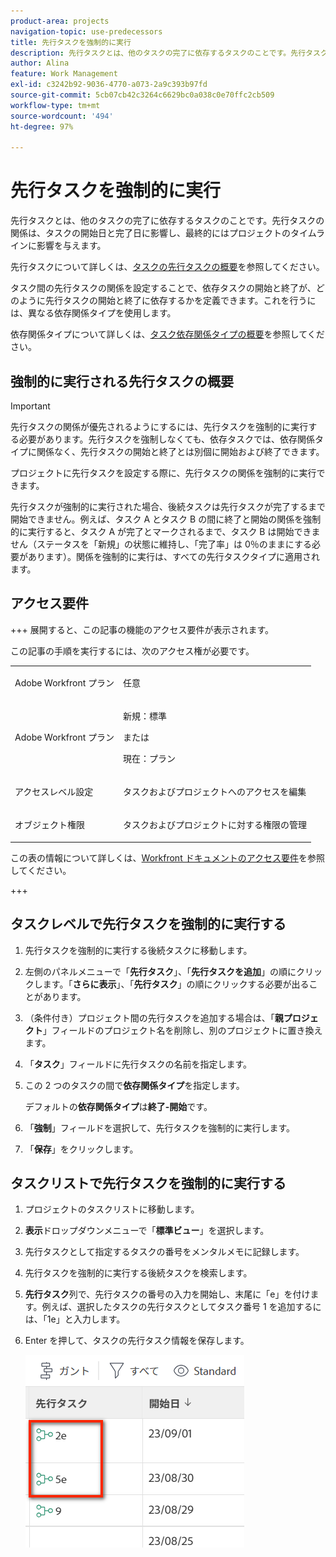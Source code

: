 ```yaml
---
product-area: projects
navigation-topic: use-predecessors
title: 先行タスクを強制的に実行
description: 先行タスクとは、他のタスクの完了に依存するタスクのことです。先行タスクの関係は、タスクの開始日と完了日に影響し、最終的にはプロジェクトのタイムラインに影響を与えます。
author: Alina
feature: Work Management
exl-id: c3242b92-9036-4770-a073-2a9c393b97fd
source-git-commit: 5cb07cb42c3264c6629bc0a038c0e70ffc2cb509
workflow-type: tm+mt
source-wordcount: '494'
ht-degree: 97%

---
```


# 先行タスクを強制的に実行

<!-- Audited: 2/2024 -->

先行タスクとは、他のタスクの完了に依存するタスクのことです。先行タスクの関係は、タスクの開始日と完了日に影響し、最終的にはプロジェクトのタイムラインに影響を与えます。

先行タスクについて詳しくは、[タスクの先行タスクの概要](../../../manage-work/tasks/use-prdcssrs/predecessors-overview.md)を参照してください。

タスク間の先行タスクの関係を設定することで、依存タスクの開始と終了が、どのように先行タスクの開始と終了に依存するかを定義できます。これを行うには、異なる依存関係タイプを使用します。

依存関係タイプについて詳しくは、[タスク依存関係タイプの概要](../../../manage-work/tasks/use-prdcssrs/task-dependency-types.md)を参照してください。

## 強制的に実行される先行タスクの概要

>[!IMPORTANT]
>
>先行タスクの関係が優先されるようにするには、先行タスクを強制的に実行する必要があります。先行タスクを強制しなくても、依存タスクでは、依存関係タイプに関係なく、先行タスクの開始と終了とは別個に開始および終了できます。

プロジェクトに先行タスクを設定する際に、先行タスクの関係を強制的に実行できます。

先行タスクが強制的に実行された場合、後続タスクは先行タスクが完了するまで開始できません。例えば、タスク A とタスク B の間に終了と開始の関係を強制的に実行すると、タスク A が完了とマークされるまで、タスク B は開始できません（ステータスを「新規」の状態に維持し、「完了率」は 0％のままにする必要があります）。関係を強制的に実行は、すべての先行タスクタイプに適用されます。

## アクセス要件

+++ 展開すると、この記事の機能のアクセス要件が表示されます。

この記事の手順を実行するには、次のアクセス権が必要です。

<table style="table-layout:auto"> 
 <col> 
 <col> 
 <tbody> 
  <tr> 
   <td role="rowheader">Adobe Workfront プラン</td> 
   <td> <p>任意</p> </td> 
  </tr> 
  <tr> 
   <td role="rowheader">Adobe Workfront プラン</td> 
   <td>
      <p>新規：標準</p> 
      <p>または</p>
      <p>現在：プラン</p>
   </td> 
  </tr> 
  <tr> 
   <td role="rowheader">アクセスレベル設定</td> 
   <td> <p>タスクおよびプロジェクトへのアクセスを編集</p> </td> 
  </tr> 
  <tr> 
   <td role="rowheader">オブジェクト権限</td> 
   <td><p>タスクおよびプロジェクトに対する権限の管理</p></td> 
  </tr> 
 </tbody> 
</table>

この表の情報について詳しくは、[Workfront ドキュメントのアクセス要件](/help/quicksilver/administration-and-setup/add-users/access-levels-and-object-permissions/access-level-requirements-in-documentation.md)を参照してください。

+++

## タスクレベルで先行タスクを強制的に実行する

1. 先行タスクを強制的に実行する後続タスクに移動します。
1. 左側のパネルメニューで「**先行タスク**」、「**先行タスクを追加**」の順にクリックします。「**さらに表示**」、「**先行タスク**」の順にクリックする必要が出ることがあります。
1. （条件付き）プロジェクト間の先行タスクを追加する場合は、「**親プロジェクト**」フィールドのプロジェクト名を削除し、別のプロジェクトに置き換えます。
1. 「**タスク**」フィールドに先行タスクの名前を指定します。
1. この 2 つのタスクの間で&#x200B;**依存関係タイプ**&#x200B;を指定します。

   デフォルトの&#x200B;**依存関係タイプ**&#x200B;は&#x200B;**終了-開始**&#x200B;です。

1. 「**強制**」フィールドを選択して、先行タスクを強制的に実行します。
1. 「**保存**」をクリックします。

## タスクリストで先行タスクを強制的に実行する

1. プロジェクトのタスクリストに移動します。
1. **表示**&#x200B;ドロップダウンメニューで「**標準ビュー**」を選択します。

1. 先行タスクとして指定するタスクの番号をメンタルメモに記録します。
1. 先行タスクを強制的に実行する後続タスクを検索します。
1. **先行タスク**&#x200B;列で、先行タスクの番号の入力を開始し、末尾に「e」を付けます。例えば、選択したタスクの先行タスクとしてタスク番号 1 を追加するには、「1e」と入力します。
1. Enter を押して、タスクの先行タスク情報を保存します。

   ![predecessor_enforced_in_list.png](assets/predecessor-enforced-in-list-350x308.png)
